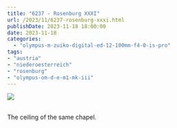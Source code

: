 ```yaml
---
title: "6237 - Rosenburg XXXI"
url: /2023/11/6237-rosenburg-xxxi.html
publishDate: 2023-11-18 18:00:00
date: 2023-11-18
categories:
  - "olympus-m-zuiko-digital-ed-12-100mm-f4-0-is-pro"
tags:
- "austria"
- "niederoesterreich"
- "rosenburg"
- "olympus-om-d-e-m1-mk-iii"
---
```

<div class="container">
<div class="center"><a target="_blank" href="https://d25zfm9zpd7gm5.cloudfront.net/1200x1200/2020/20200601_112904-ORF_DxO_DeepPRIME-Bearbeitet_lr.jpg"><img class="webfeedsFeaturedVisual" src="https://d25zfm9zpd7gm5.cloudfront.net/0600x0600/2020/20200601_112904-ORF_DxO_DeepPRIME-Bearbeitet_lr.jpg" /></a></div>
</div>
<br />

The ceiling of the same chapel.
